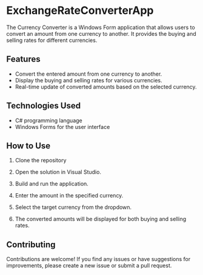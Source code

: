 # ExchangeRateConverterApp

The Currency Converter is a Windows Form application that allows users to convert an amount from one currency to another. It provides the buying and selling rates for different currencies.

## Features

- Convert the entered amount from one currency to another.
- Display the buying and selling rates for various currencies.
- Real-time update of converted amounts based on the selected currency.

## Technologies Used

- C# programming language
- Windows Forms for the user interface

## How to Use

1. Clone the repository

2. Open the solution in Visual Studio.

3. Build and run the application.

4. Enter the amount in the specified currency.

5. Select the target currency from the dropdown.

6. The converted amounts will be displayed for both buying and selling rates.

## Contributing

Contributions are welcome! If you find any issues or have suggestions for improvements, please create a new issue or submit a pull request.

